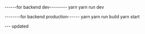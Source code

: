 ------for backend dev---------
yarn
yarn run dev

--------for backend production------
yarn
yarn run build
yarn start

--- updated

